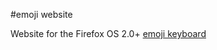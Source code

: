 #emoji website

Website for the Firefox OS 2.0+ [emoji keyboard](https://marketplace.firefox.com/app/emoji-keyboard/)
